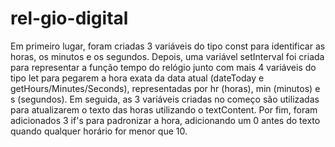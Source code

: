 # rel-gio-digital

Em primeiro lugar, foram criadas 3 variáveis do tipo const para identificar as horas, os minutos e os segundos. Depois, uma variável setInterval foi criada para
representar a função tempo do relógio junto com mais 4 variáveis do tipo let para pegarem a hora exata da data atual (dateToday e getHours/Minutes/Seconds), 
representadas por hr (horas), min (minutos) e s (segundos). Em seguida, as 3 variáveis criadas no começo são utilizadas para atualizarem o texto das horas utilizando o 
textContent. Por fim, foram adicionados 3 if's para padronizar a hora, adicionando um 0 antes do texto quando qualquer horário for menor que 10.

